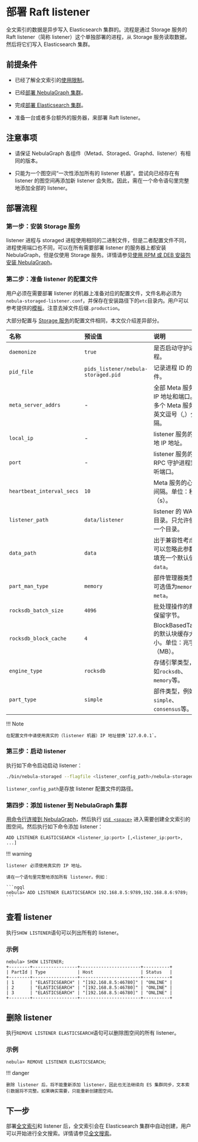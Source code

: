 # 部署 Raft listener

全文索引的数据是异步写入 Elasticsearch 集群的。流程是通过 Storage 服务的 Raft listener（简称 listener）这个单独部署的进程，从 Storage 服务读取数据，然后将它们写入 Elasticsearch 集群。

## 前提条件

- 已经了解全文索引的[使用限制](../../4.deployment-and-installation/6.deploy-text-based-index/1.text-based-index-restrictions.md)。

- 已经[部署 NebulaGraph 集群](../2.compile-and-install-nebula-graph/deploy-nebula-graph-cluster.md)。

- 完成[部署 Elasticsearch 集群](./2.deploy-es.md)。

- 准备一台或者多台额外的服务器，来部署 Raft listener。

## 注意事项

- 请保证 NebulaGraph 各组件（Metad、Storaged、Graphd、listener）有相同的版本。

- 只能为一个图空间“一次性添加所有的 listener 机器”。尝试向已经存在有 listener 的图空间再添加新 listener 会失败。因此，需在一个命令语句里完整地添加全部的 listener。

## 部署流程

### 第一步：安装 Storage 服务

listener 进程与 storaged 进程使用相同的二进制文件，但是二者配置文件不同，进程使用端口也不同，可以在所有需要部署 listener 的服务器上都安装 NebulaGraph，但是仅使用 Storage 服务。详情请参见[使用 RPM 或 DEB 安装包安装 NebulaGraph](../2.compile-and-install-nebula-graph/2.install-nebula-graph-by-rpm-or-deb.md)。

### 第二步：准备 listener 的配置文件

用户必须在需要部署 listener 的机器上准备对应的配置文件，文件名称必须为`nebula-storaged-listener.conf`，并保存在安装路径下的`etc`目录内。用户可以参考提供的[模板](https://github.com/vesoft-inc/nebula/blob/master/conf/nebula-storaged-listener.conf.production)。注意去掉文件后缀`.production`。

大部分配置与 [Storage 服务](../../5.configurations-and-logs/1.configurations/4.storage-config.md)的配置文件相同，本文仅介绍差异部分。

| 名称         | 预设值                   | 说明              |
| :----------- | :----------------------- | :------------------|
| `daemonize` | `true`                    | 是否启动守护进程。 |
| `pid_file`  | `pids_listener/nebula-storaged.pid` | 记录进程 ID 的文件。   |
| `meta_server_addrs` | - | 全部 Meta 服务的 IP 地址和端口。多个 Meta 服务用英文逗号（,）分隔。 |
| `local_ip` | - | listener 服务的本地 IP 地址。 |
| `port` | - | listener 服务的 RPC 守护进程监听端口。 |
| `heartbeat_interval_secs` | `10` | Meta 服务的心跳间隔。单位：秒（s）。 |
| `listener_path` | `data/listener` | listener 的 WAL 目录。只允许使用一个目录。 |
| `data_path` | `data` | 出于兼容性考虑，可以忽略此参数。填充一个默认值`data`。 |
| `part_man_type` | `memory` | 部件管理器类型，可选值为`memory`和`meta`。 |
| `rocksdb_batch_size` | `4096` | 批处理操作的默认保留字节。 |
| `rocksdb_block_cache` | `4` | BlockBasedTable 的默认块缓存大小。单位：兆字节（MB）。 |
| `engine_type` | `rocksdb` | 存储引擎类型，例如`rocksdb`、`memory`等。 |
| `part_type` | `simple`| 部件类型，例如`simple`、`consensus`等。 |

!!! Note

    在配置文件中请使用真实的（listener 机器）IP 地址替换`127.0.0.1`。

### 第三步：启动 listener

执行如下命令启动启动 listener：

```bash
./bin/nebula-storaged --flagfile <listener_config_path>/nebula-storaged-listener.conf
```

`listener_config_path`是存放 listener 配置文件的路径。

### 第四步：添加 listener 到 NebulaGraph 集群

[用命令行连接到 NebulaGraph](../../2.quick-start/3.connect-to-nebula-graph.md)，然后执行 [`USE <space>`](../../3.ngql-guide/9.space-statements/2.use-space.md) 进入需要创建全文索引的图空间。然后执行如下命令添加 listener：

```ngql
ADD LISTENER ELASTICSEARCH <listener_ip:port> [,<listener_ip:port>, ...]
```

!!! warning

    listener 必须使用真实的 IP 地址。

    请在一个语句里完整地添加所有 listener。例如：

    ```ngql
    nebula> ADD LISTENER ELASTICSEARCH 192.168.8.5:9789,192.168.8.6:9789;
    ```

## 查看 listener

执行`SHOW LISTENER`语句可以列出所有的 listener。

### 示例

```ngql
nebula> SHOW LISTENER;
+--------+-----------------+-----------------------+----------+
| PartId | Type            | Host                  | Status   |
+--------+-----------------+-----------------------+----------+
| 1      | "ELASTICSEARCH" | "[192.168.8.5:46780]" | "ONLINE" |
| 2      | "ELASTICSEARCH" | "[192.168.8.5:46780]" | "ONLINE" |
| 3      | "ELASTICSEARCH" | "[192.168.8.5:46780]" | "ONLINE" |
+--------+-----------------+-----------------------+----------+
```

## 删除 listener

执行`REMOVE LISTENER ELASTICSEARCH`语句可以删除图空间的所有 listener。

### 示例

```ngql
nebula> REMOVE LISTENER ELASTICSEARCH;
```

!!! danger

    删除 listener 后，将不能重新添加 listener，因此也无法继续向 ES 集群同步，文本索引数据将不完整。如果确实需要，只能重新创建图空间。

## 下一步

部署[全文索引](2.deploy-es.md)和 listener 后，全文索引会在 Elasticsearch 集群中自动创建，用户可以开始进行全文搜索。详情请参见[全文搜索](../../3.ngql-guide/15.full-text-index-statements/1.search-with-text-based-index.md)。
